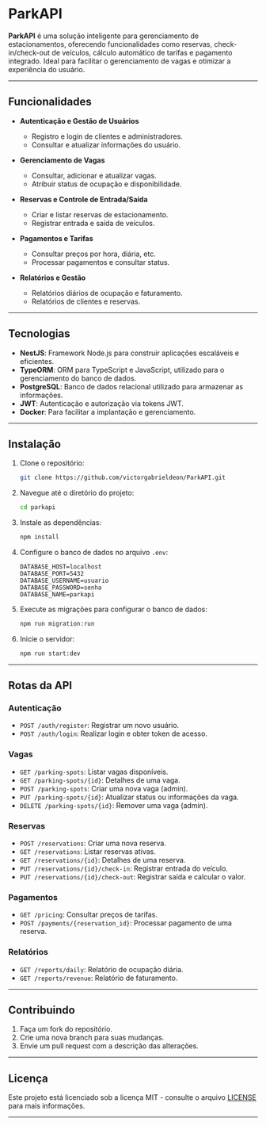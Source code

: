 # **ParkAPI**

**ParkAPI** é uma solução inteligente para gerenciamento de estacionamentos, oferecendo funcionalidades como reservas, check-in/check-out de veículos, cálculo automático de tarifas e pagamento integrado. Ideal para facilitar o gerenciamento de vagas e otimizar a experiência do usuário.

---

## **Funcionalidades**

- **Autenticação e Gestão de Usuários**
  - Registro e login de clientes e administradores.
  - Consultar e atualizar informações do usuário.

- **Gerenciamento de Vagas**
  - Consultar, adicionar e atualizar vagas.
  - Atribuir status de ocupação e disponibilidade.

- **Reservas e Controle de Entrada/Saída**
  - Criar e listar reservas de estacionamento.
  - Registrar entrada e saída de veículos.

- **Pagamentos e Tarifas**
  - Consultar preços por hora, diária, etc.
  - Processar pagamentos e consultar status.

- **Relatórios e Gestão**
  - Relatórios diários de ocupação e faturamento.
  - Relatórios de clientes e reservas.

---

## **Tecnologias**

- **NestJS**: Framework Node.js para construir aplicações escaláveis e eficientes.
- **TypeORM**: ORM para TypeScript e JavaScript, utilizado para o gerenciamento do banco de dados.
- **PostgreSQL**: Banco de dados relacional utilizado para armazenar as informações.
- **JWT**: Autenticação e autorização via tokens JWT.
- **Docker**: Para facilitar a implantação e gerenciamento.

---

## **Instalação**

1. Clone o repositório:
    ```bash
    git clone https://github.com/victorgabrieldeon/ParkAPI.git
    ```

2. Navegue até o diretório do projeto:
    ```bash
    cd parkapi
    ```

3. Instale as dependências:
    ```bash
    npm install
    ```

4. Configure o banco de dados no arquivo `.env`:
    ```dotenv
    DATABASE_HOST=localhost
    DATABASE_PORT=5432
    DATABASE_USERNAME=usuario
    DATABASE_PASSWORD=senha
    DATABASE_NAME=parkapi
    ```

5. Execute as migrações para configurar o banco de dados:
    ```bash
    npm run migration:run
    ```

6. Inicie o servidor:
    ```bash
    npm run start:dev
    ```

---

## **Rotas da API**

### **Autenticação**

- `POST /auth/register`: Registrar um novo usuário.
- `POST /auth/login`: Realizar login e obter token de acesso.

### **Vagas**

- `GET /parking-spots`: Listar vagas disponíveis.
- `GET /parking-spots/{id}`: Detalhes de uma vaga.
- `POST /parking-spots`: Criar uma nova vaga (admin).
- `PUT /parking-spots/{id}`: Atualizar status ou informações da vaga.
- `DELETE /parking-spots/{id}`: Remover uma vaga (admin).

### **Reservas**

- `POST /reservations`: Criar uma nova reserva.
- `GET /reservations`: Listar reservas ativas.
- `GET /reservations/{id}`: Detalhes de uma reserva.
- `PUT /reservations/{id}/check-in`: Registrar entrada do veículo.
- `PUT /reservations/{id}/check-out`: Registrar saída e calcular o valor.

### **Pagamentos**

- `GET /pricing`: Consultar preços de tarifas.
- `POST /payments/{reservation_id}`: Processar pagamento de uma reserva.

### **Relatórios**

- `GET /reports/daily`: Relatório de ocupação diária.
- `GET /reports/revenue`: Relatório de faturamento.

---

## **Contribuindo**

1. Faça um fork do repositório.
2. Crie uma nova branch para suas mudanças.
3. Envie um pull request com a descrição das alterações.

---

## **Licença**

Este projeto está licenciado sob a licença MIT - consulte o arquivo [LICENSE](LICENSE) para mais informações.

---
